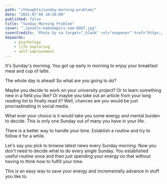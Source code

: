 ```yaml
---
path: "/thoughts/sunday-morning-problem/"
date: "2021-07-04 10:30:00"
published: false
title: "Sunday Morning Problem"
cover: "./pexels-kaboompics-com-6067.jpg"
coverCredits: 'Photo by <a target="_blank" rel="noopener" href="https://www.pexels.com/@kaboompics">Kaboompics</a> on <a target="_blank" rel="noopener" href="https://www.pexels.com/photo/coffee-magazine-6067">Pexels</a>'
keywords:
    - psychology
    - life exploring
    - self-improvement
---
```


It's Sunday's morning. You got up early in morning to enjoy your breakfast meal and cup of latte.

The whole day is ahead! So what are you going to do?

Maybe you decide to work on your university project? Or to learn something new in a field you like? Or maybe you take out an article from your long reading list to finally read it? Well, chances are you would be just procrastinating in social media.

What ever your choice is it would take you some energy and mental burden to decide. This is only one Sunday out of many you have in your life.

There is a better way to handle your time. Establish a routine and try to follow it for a while.

Let's say you pick to browse latest news every Sunday morning. Now you don't need to decide what to do every single Sunday. You established useful routine once and then just spending your energy on that without having to think how to fulfill your time.

This is an easy way to save your energy and incrementally advance in stuff you like to.